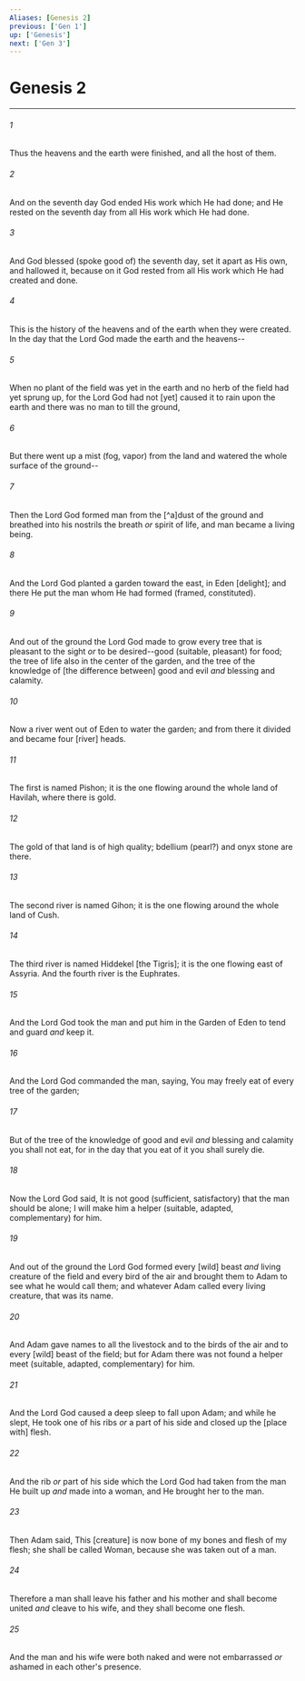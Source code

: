 ```yaml
---
Aliases: [Genesis 2]
previous: ['Gen 1']
up: ['Genesis']
next: ['Gen 3']
---
```

# Genesis 2

***














###### 1 






Thus the heavens and the earth were finished, and all the host of them. 













###### 2 






And on the seventh day God ended His work which He had done; and He rested on the seventh day from all His work which He had done. 













###### 3 






And God blessed (spoke good of) the seventh day, set it apart as His own, and hallowed it, because on it God rested from all His work which He had created and done. 













###### 4 






This is the history of the heavens and of the earth when they were created. In the day that the Lord God made the earth and the heavens-- 













###### 5 






When no plant of the field was yet in the earth and no herb of the field had yet sprung up, for the Lord God had not [yet] caused it to rain upon the earth and there was no man to till the ground, 













###### 6 






But there went up a mist (fog, vapor) from the land and watered the whole surface of the ground-- 













###### 7 






Then the Lord God formed man from the [^a]dust of the ground and breathed into his nostrils the breath _or_ spirit of life, and man became a living being. 













###### 8 






And the Lord God planted a garden toward the east, in Eden [delight]; and there He put the man whom He had formed (framed, constituted). 













###### 9 






And out of the ground the Lord God made to grow every tree that is pleasant to the sight _or_ to be desired--good (suitable, pleasant) for food; the tree of life also in the center of the garden, and the tree of the knowledge of [the difference between] good and evil _and_ blessing and calamity. 













###### 10 






Now a river went out of Eden to water the garden; and from there it divided and became four [river] heads. 













###### 11 






The first is named Pishon; it is the one flowing around the whole land of Havilah, where there is gold. 













###### 12 






The gold of that land is of high quality; bdellium (pearl?) and onyx stone are there. 













###### 13 






The second river is named Gihon; it is the one flowing around the whole land of Cush. 













###### 14 






The third river is named Hiddekel [the Tigris]; it is the one flowing east of Assyria. And the fourth river is the Euphrates. 













###### 15 






And the Lord God took the man and put him in the Garden of Eden to tend and guard _and_ keep it. 













###### 16 






And the Lord God commanded the man, saying, You may freely eat of every tree of the garden; 













###### 17 






But of the tree of the knowledge of good and evil _and_ blessing and calamity you shall not eat, for in the day that you eat of it you shall surely die. 













###### 18 






Now the Lord God said, It is not good (sufficient, satisfactory) that the man should be alone; I will make him a helper (suitable, adapted, complementary) for him. 













###### 19 






And out of the ground the Lord God formed every [wild] beast _and_ living creature of the field and every bird of the air and brought them to Adam to see what he would call them; and whatever Adam called every living creature, that was its name. 













###### 20 






And Adam gave names to all the livestock and to the birds of the air and to every [wild] beast of the field; but for Adam there was not found a helper meet (suitable, adapted, complementary) for him. 













###### 21 






And the Lord God caused a deep sleep to fall upon Adam; and while he slept, He took one of his ribs _or_ a part of his side and closed up the [place with] flesh. 













###### 22 






And the rib _or_ part of his side which the Lord God had taken from the man He built up _and_ made into a woman, and He brought her to the man. 













###### 23 






Then Adam said, This [creature] is now bone of my bones and flesh of my flesh; she shall be called Woman, because she was taken out of a man. 













###### 24 






Therefore a man shall leave his father and his mother and shall become united _and_ cleave to his wife, and they shall become one flesh. 













###### 25 






And the man and his wife were both naked and were not embarrassed _or_ ashamed in each other's presence.
